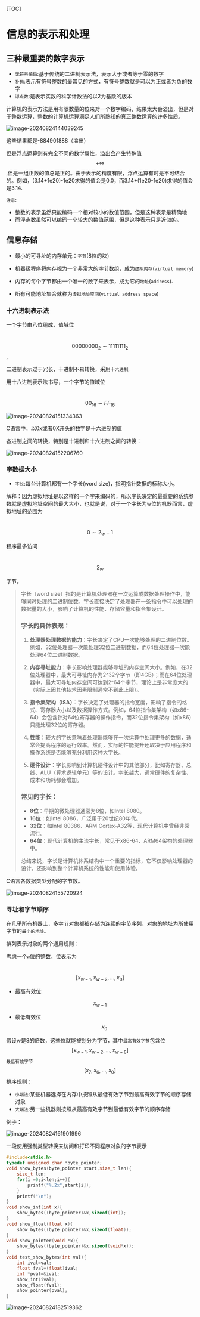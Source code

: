 [TOC]

# 信息的表示和处理

## 三种最重要的数字表示

- `无符号编码`:基于传统的二进制表示法，表示大于或者等于零的数字
- `补码`:表示有符号整数的最常见的方式，有符号整数就是可以为正或者为负的数字
- `浮点数`:是表示实数的科学计数法的以2为基数的版本

计算机的表示方法是用有限数量的位来对一个数字编码，结果太大会溢出，但是对于整数运算，整数的计算机运算满足人们所熟知的真正整数运算的许多性质。

![image-20240824144039245](./CSAPP.assets/image-20240824144039245.png)

这些结果都是-884901888（溢出）

但是浮点运算则有完全不同的数学属性，溢出会产生特殊值$$+\infty$$,但是一组正数的值总是正的。由于表示的精度有限，浮点运算有时是不可结合的。例如，(3.14+1e20)-1e20求得的值会是0.0，而3.14+(1e20-1e20)求得的值会是3.14.

`注意`:

- 整数的表示虽然只能编码一个相对较小的数值范围，但是这种表示是精确地
- 而浮点数虽然可以编码一个较大的数值范围，但是这种表示只是近似的。

## 信息存储

- 最小的可寻址的内存单元：`字节`(8位的块)

- 机器级程序将内存视为一个非常大的字节数组，成为`虚拟内存`(`virtual memory`)

- 内存的每个字节都由一个唯一的数字来表示，成为它的`地址`(`address`).

- 所有可能地址集合就称为`虚拟地址空间`(`virtual address space`)

### 十六进制表示法

一个字节由八位组成，值域位

​				$$00000000_{2}\sim 11111111_{2}$$,

二进制表示过于冗长，十进制不易转换，采用`十六进制`,

用十六进制表示法书写，一个字节的值域位

​							$$00_{16} \sim FF_{16}$$

![image-20240824151334363](./CSAPP.assets/image-20240824151334363.png)

C语言中，以0x或者0X开头的数字是十六进制的值

各进制之间的转换，特别是十进制和十六进制之间的转换：

![image-20240824152206760](./CSAPP.assets/image-20240824152206760.png)

### 字数据大小

- `字长`:每台计算机都有一个字长(word size)，指明指针数据的标称大小。

解释：因为虚拟地址是以这样的一个字来编码的，所以字长决定的最重要的系统参数就是虚拟地址空间的最大大小，也就是说，对于一个字长为w位的机器而言，虚拟地址的范围为

​							$$0 \sim 2_{w}-1$$

程序最多访问

​							$$2_{w}$$

字节。

>
>
>字长（word size）指的是计算机处理器在一次运算或数据处理操作中，能够同时处理的二进制位数。字长直接决定了处理器在一条指令中可以处理的数据量的大小，影响了计算机的性能、存储容量和指令集设计。
>
>### 字长的具体表现：
>1. **处理器处理数据的能力**：字长决定了CPU一次能够处理的二进制位数。例如，32位处理器一次能处理32位二进制数据，而64位处理器一次能处理64位二进制数据。
>
>2. **内存寻址能力**：字长影响处理器能够寻址的内存空间大小。例如，在32位处理器中，最大可寻址内存为2^32个字节（即4GB）；而在64位处理器中，最大可寻址内存空间可达到2^64个字节，理论上是非常庞大的（实际上因其他技术因素限制通常不到此上限）。
>
>3. **指令集架构（ISA）**：字长决定了处理器的指令宽度，影响了指令的格式、寄存器大小以及数据操作方式。例如，64位指令集架构（如x86-64）会包含针对64位寄存器的操作指令，而32位指令集架构（如x86）只能处理32位的寄存器。
>
>4. **性能**：较大的字长意味着处理器能够在一次运算中处理更多的数据，通常会提高程序的运行效率。然而，实际的性能提升还取决于应用程序和操作系统是否能够充分利用这种大字长。
>
>5. **硬件设计**：字长影响到计算机硬件设计中的其他部分，比如寄存器、总线、ALU（算术逻辑单元）等的设计。字长越大，通常硬件的复杂性、成本和功耗都会增加。
>
>### 常见的字长：
>- **8位**：早期的微处理器通常为8位，如Intel 8080。
>- **16位**：如Intel 8086，广泛用于20世纪80年代。
>- **32位**：如Intel 80386、ARM Cortex-A32等，现代计算机中曾经非常流行。
>- **64位**：现代计算机的主流字长，常见于x86-64、ARM64架构的处理器中。
>
>总结来说，字长是计算机体系结构中一个重要的指标，它不仅影响处理器的设计，还影响到整个计算机系统的性能和使用体验。

C语言各数据类型分配的字节数。

![image-20240824155720924](./CSAPP.assets/image-20240824155720924.png)

### 寻址和字节顺序

在几乎所有机器上，多字节对象都被存储为连续的字节序列，对象的地址为所使用字节的`最小的地址。`

排列表示对象的两个通用规则：

考虑一个`w`位的整数，位表示为

​		$$[x_{w-1},x_{w-2},…,x_{0}]$$

- 最高有效位:


$$
x_{w-1}
$$

- 最低有效位
  $$
  x_{0}
  $$

假设w是8的倍数，这些位就能被划分为字节，其中`最高有效字节`包含位
$$
[x_{w-1},x_{w-2},…,x_{w-8}]
$$
`最低有效字节`
$$
[x_{7},x_{6},…,x_{0}]
$$
排序规则：

- `小端法`:某些机器选择在内存中按照从最低有效字节到最高有效字节的顺序存储对象
- `大端法`:另一些机器则按照从最高有效字节到最低有效字节的顺序存储

例子：

![image-20240824161901996](./CSAPP.assets/image-20240824161901996.png)

一段使用强制类型转换来访问和打印不同程序对象的字节表示

```cpp
#include<stdio.h>
typedef unsigned char *byte_pointer;
void show_bytes(byte_pointer start,size_t len){
    size_t len;
    for(i =0;i<len;i++){
        printf("%.2x",start[i]);
    }
    printf("\n");
}
void show_int(int x){
    show_bytes((byte_pointer)&x,sizeof(int));
}
void show_float(float x){
    show_bytes((byte_pointer)&x,sizeof(float));
}
void show_pointer(void *x){
    show_bytes((byte_pointer)&x,sizeof(void*x));
}
void test_show_bytes(int val){
    int ival=val;
    float fval=(float)ival;
    int *pval=&ival;
    show_int(ival);
    show_float(fval);
    show_pointer(pval);
}
```

![image-20240824182519362](./CSAPP.assets/image-20240824182519362.png)

